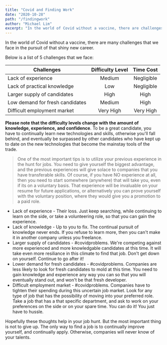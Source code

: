 ```yaml
---
title: "Covid and Finding Work"
date: "2020-10-28"
path: "/findingwork"
author: "Michael Lim"
excerpt: "In the world of Covid without a vaccine, there are challenges in pursuit of the new career."
---
```


In the world of Covid without a vaccine, there are many challenges that we face
in the pursuit of that shiny new career.  

Below is a list of 5 challenges that we face:

| Challenges                         |  Difficulty Level  |  Time Cost    |
| ---------------------------------- | :----------------: | :-----------: |
| Lack of experience                 |      Medium        |  Negligible   |
| Lack of practical knowledge        |      Low           |  Negligible   |
| Larger supply of candidates        |      High          |  High         |
| Low demand for fresh candidates    |      Medium        |  High         |
| Difficult employment market        |      Very High     |  Very High    |

**Please note that the difficulty levels change with the amount of knowledge, experience, and confidence**. To be a great candidate, you have to continually learn new technologies and skills, otherwise you'll fall behind, and eventually be surpassed by other candidates who have kept up to date on the new technologies that become the mainstay tools of the trade.  

> One of the most important tips is to utilize your previous experience in the hunt for jobs. You need to give yourself the biggest advantage, and the previous experiences will give solace to companies that you have transferable skills.  Of course, if you have NO experience at all, then you need to start somewhere (anywhere) that will take you, even if its on a voluntary basis. That experience will be invaluable on your resume for future applications, or alternatively you can prove yourself with the voluntary position, where they would give you a promotion to a paid role.

- Lack of experience - Their loss.  Just keep searching, while continuing to learn on the side, or take a volunteering role, so that you can gain the experience.
- Lack of knowledge - Up to you to fix.  The continual pursuit of knowledge never ends.  If you refuse to learn more, then you can't make it in another company unless you freelance.  
- Larger supply of candidates - #covidproblems.  We're competing against more experienced and more knowledgable candidates at this time.  It will take even more resiliance in this climate to find that job.  Don't get down on yourself.  Continue to go after it!
- Lower demand for fresh candidates - #covidproblems.  Companies are less likely to look for fresh candidates to mold at this time.  You need to gain knowledge and experience any way you can so that you will eventually stand out, and won't be that fresh developer.
- Difficult employment market - #covidproblems.  Companies have to tighten their spending during this uncertain job market.  Look for any type of job that has the possibility of moving into your preferred role.  Take a job that has a that specific department, and ask to work on your preferences on the side or on your spare time.  You can do it!  You just have to hussle.  

Hopefully these thoughts help in your job hunt. But the most important thing is not to give up. The only way to find a job is to continually improve yourself, and continually apply.  Otherwise, companies will never know of your talents.
